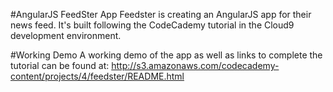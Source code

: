 #AngularJS FeedSter App
Feedster is creating an AngularJS app for their news feed. It's built following the CodeCademy tutorial in the Cloud9 development environment.

#Working Demo
A working demo of the app as well as links to complete the tutorial can be found at:
http://s3.amazonaws.com/codecademy-content/projects/4/feedster/README.html
